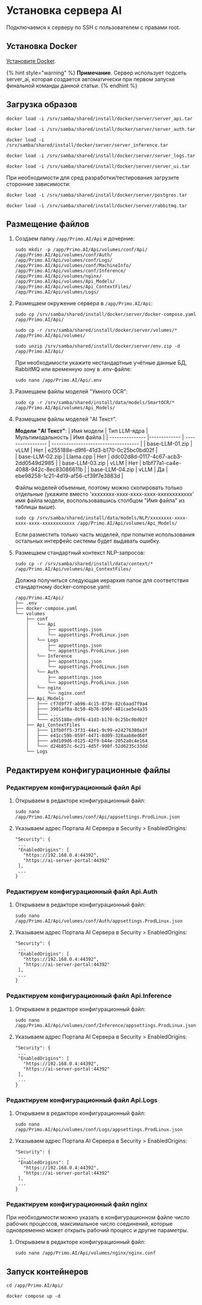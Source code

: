 # Установка сервера AI

Подключаемся к серверу по SSH с пользователем с правами root. 

## Установка Docker

[Установите Docker](https://docs.primo-rpa.ru/primo-rpa/primo-rpa-ai-server/installing/linux/installing-docker).

{% hint style="warning" %}
**Примечание**. Сервер использует подсеть server_ai, которая создается автоматически при первом запуске финальной команды данной статьи.
{% endhint %}

## Загрузка образов

```
docker load -i /srv/samba/shared/install/docker/server/server_api.tar
```
```
docker load -i /srv/samba/shared/install/docker/server/server_auth.tar
```
```
docker load -i /srv/samba/shared/install/docker/server/server_inference.tar
```
```
docker load -i /srv/samba/shared/install/docker/server/server_logs.tar
```
```
docker load -i /srv/samba/shared/install/docker/server/server_ui.tar
```

При необходимости для сред разработки/тестирования загрузите сторонние зависимости:
```
docker load -i /srv/samba/shared/install/docker/server/postgres.tar
```
```
docker load -i /srv/samba/shared/install/docker/server/rabbitmq.tar
```

## Размещение файлов

1. Создаем папку `/app/Primo.AI/Api` и дочерние:
   ```
   sudo mkdir -p /app/Primo.AI/Api/volumes/conf/Api/ /app/Primo.AI/Api/volumes/conf/Auth/ /app/Primo.AI/Api/volumes/conf/Logs/ /app/Primo.AI/Api/volumes/conf/MachineInfo/ /app/Primo.AI/Api/volumes/conf/Inference/ /app/Primo.AI/Api/volumes/nginx/ /app/Primo.AI/Api/volumes/Api_Models/ /app/Primo.AI/Api/volumes/Api_ContextFiles/ /app/Primo.AI/Api/volumes/Logs/ 
   ```
1. Размещаем окружение сервера в `/app/Primo.AI/Api`:
   ```
   sudo cp /srv/samba/shared/install/docker/server/docker-compose.yaml /app/Primo.AI/Api/
   ```
   ```
   sudo cp -r /srv/samba/shared/install/docker/server/volumes/* /app/Primo.AI/Api/volumes/
   ```
   ```
   sudo unzip /srv/samba/shared/install/docker/server/env.zip -d /app/Primo.AI/Api/
   ```
   При необходимости укажите нестандартные учётные данные БД, RabbitMQ или временную зону в .env-файле:
   ```
   sudo nano /app/Primo.AI/Api/.env
   ```
1. Размещаем файлы моделей "Умного OCR": 
   ```
   sudo cp -r /srv/samba/shared/install/data/models/SmartOCR/* /app/Primo.AI/Api/volumes/Api_Models/
   ```
1. Размещаем файлы моделей "AI Текст". 

   **Модели "AI Текст"**:
   | Имя модели      | Тип LLM-ядра | Мультимодальность | Имя файла                            |
   | --------------- |------------- | ----------------- | ------------------------------------ |
   | base-LLM-01.zip | vLLM         | Нет               | e255188e-d9f6-41d3-b170-0c25bc0bd02f |	
   | base-LLM-02.zip | Llama.cpp    | Нет               | ddc02d8d-0117-4c67-acb3-2dd0549d2985 |
   | base-LLM-03.zip | vLLM         | Нет               | b1bf77a1-ca4e-4088-942c-8ec83086611b |
   | base-LLM-04.zip | vLLM         | Да                | ebe98258-1c21-4d19-af56-cf39f7e3883d |

   Файлы моделей объемные, поэтому можно скопировать только отдельные (укажите вместо 'xxxxxxxx-xxxx-xxxx-xxxx-xxxxxxxxxxxx' имя файла модели, воспользовавшись столбцом "Имя файла" из таблицы выше).
   ```
   sudo cp /srv/samba/shared/install/data/models/NLP/xxxxxxxx-xxxx-xxxx-xxxx-xxxxxxxxxxxx /app/Primo.AI/Api/volumes/Api_Models/
   ```
   Если разместить только часть моделей, при попытке использования остальных интерфейс системы будет выдавать ошибку.

1. Размещаем стандартный контекст NLP-запросов: 
   ```
   sudo cp -r /srv/samba/shared/install/data/context/* /app/Primo.AI/Api/volumes/Api_ContextFiles/
   ```
   Должна получиться следующая иерархия папок для соответствия стандартному docker-compose.yaml:
   ```
   /app/Primo.AI/Api/
   ├── .env
   ├── docker-compose.yaml
   └── volumes
       ├── conf
       │   └── Api
       │       ├── appsettings.json
       │       └── appsettings.ProdLinux.json
       │   └── Logs
       │       ├── appsettings.json
       │       └── appsettings.ProdLinux.json
       │   └── Inference
       │       ├── appsettings.json
       │       └── appsettings.ProdLinux.json
       │   └── Auth
       │       ├── appsettings.json
       │       └── appsettings.ProdLinux.json
       │   └── nginx
       │       └── nginx.conf
       ├── Api_Models
       │   ├─── cf7d9f7f-ab96-4c15-873e-82c6aad7f9a4
       │   ├─── 3901af0a-8c50-4b76-b96f-481cae5e4a35
       │   ├─── ...
       │   └─── e255188e-d9f6-41d3-b170-0c25bc0bd02f
       ├── Api_ContextFiles
       │   ├─── 13fb0ff5-3f31-44e1-9c99-e24276380a3f
       │   ├─── e41cc59b-059f-4471-8d09-328aab8ed60f
       │   ├─── a9d109d6-0125-42f9-b44e-2052a0c4e164
       │   └─── d24b857c-6c21-4d5f-990f-52d6235c33dd
       └── Logs
   ```
## Редактируем конфигурационные файлы

### Редактируем конфигурационный файл Api

1. Открываем в редакторе конфигурационный файл:
   ```
   sudo nano /app/Primo.AI/Api/volumes/conf/Api/appsettings.ProdLinux.json
   ```
1. Указываем адрес Портала AI Сервера в Security > EnabledOrigins:
   ```
   "Security": {
    ...
    "EnabledOrigins": [
      "https://192.168.0.4:44392", 
      "https://ai-server-portal:44392"
    ],	
    ...
   }
   ```
   
### Редактируем конфигурационный файл Api.Auth

1. Открываем в редакторе конфигурационный файл:
   ```
   sudo nano /app/Primo.AI/Api/volumes/conf/Auth/appsettings.ProdLinux.json
   ```
1. Указываем адрес Портала AI Сервера в Security > EnabledOrigins:
   ```
   "Security": {
    ...
    "EnabledOrigins": [
      "https://192.168.0.4:44392", 
      "https://ai-server-portal:44392"
    ],	
    ...
   }
   ```   

### Редактируем конфигурационный файл Api.Inference

1. Открываем в редакторе конфигурационный файл:
   ```
   sudo nano /app/Primo.AI/Api/volumes/conf/Inference/appsettings.ProdLinux.json
   ```
   
1. Указываем адрес Портала AI Сервера в Security > EnabledOrigins:
   ```
   "Security": {
    ...
    "EnabledOrigins": [
      "https://192.168.0.4:44392", 
      "https://ai-server-portal:44392"
    ],	
    ...
   }
   ```
   
### Редактируем конфигурационный файл Api.Logs

1. Открываем в редакторе конфигурационный файл:
   ```
   sudo nano /app/Primo.AI/Api/volumes/conf/Logs/appsettings.ProdLinux.json
   ```
1. Указываем адрес Портала AI Сервера в Security > EnabledOrigins:
   ```
   "Security": {
    ...
    "EnabledOrigins": [
      "https://192.168.0.4:44392", 
      "https://ai-server-portal:44392"
    ],	
    ...
   }
   ```
   
### Редактируем конфигурационный файл nginx

При необходимости можно указать в конфигурационном файле число рабочих процессов, максимальное число соединений, которые одновременно может открыть рабочий процесс и другие параметры.

1. Открываем в редакторе конфигурационный файл:
   ```
   sudo nano /app/Primo.AI/Api/volumes/nginx/nginx.conf
   ```
   
## Запуск контейнеров

   ```
   cd /app/Primo.AI/Api/
   ```
   ```
   docker compose up -d
   ```
